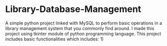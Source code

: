 # Library-Database-Management
A simple python project linked with MySQL to perform basic operations in a library management system that you commonly find around. I made this project using tkinter module of python programming language. This project includes basic functionalities which includes:
1) 